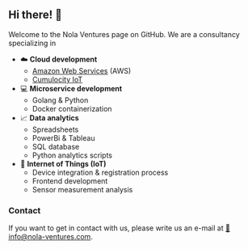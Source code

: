 ## Hi there! 👋

Welcome to the Nola Ventures page on GitHub. We are a consultancy specializing in

* ☁️ **Cloud development**
  - [Amazon Web Services](https://aws.amazon.com/de/?nc2=h_lg) (AWS)
  - [Cumulocity IoT](https://www.softwareag.com/en_corporate/platform/iot/iot-analytics-platform.html?utm_source=google&utm_medium=cpc&utm_campaign=iot_smart-products&utm_region=hq&utm_subcampaign=stg-2&utm_content=stg-2_webpage_cumulocity-iot-platform&gclid=Cj0KCQiAiJSeBhCCARIsAHnAzT-LQMBKSE51J01TtfuxPXJNVNdLvu0UPh-bx5oK3voYmssw1NsqyzIaAjNAEALw_wcB)
* 💻 **Microservice development**
  - Golang & Python
  - Docker containerization
* 📈 **Data analytics**
  - Spreadsheets
  - PowerBi & Tableau
  - SQL database
  - Python analytics scripts
* 📡 **Internet of Things (IoT)**
  - Device integration & registration process
  - Frontend development
  - Sensor measurement analysis

### Contact
If you want to get in contact with us, please write us an e-mail at [📧 info@nola-ventures.com](mailto:info@nola-ventures.com).
